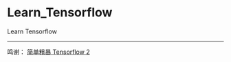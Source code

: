 # Learn_Tensorflow
Learn Tensorflow

---
鸣谢：
[简单粗暴 Tensorflow 2](https://tf.wiki/zh_hans/basic/installation.html)

